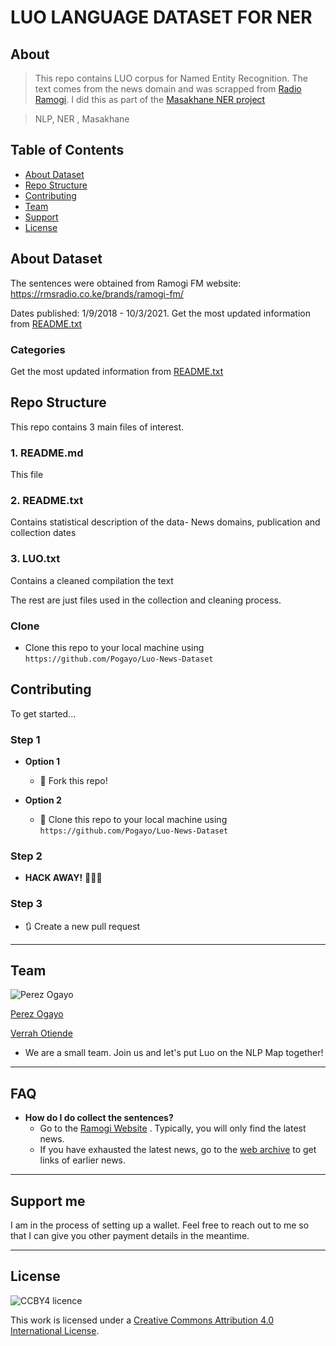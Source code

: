 

# LUO LANGUAGE DATASET FOR NER

## About

> This repo contains LUO corpus for Named Entity Recognition. The text comes from the news domain and was scrapped from [Radio Ramogi](https://rmsradio.co.ke/brands/ramogi-fm/).
I did this as part of the [Masakhane NER project](https://github.com/masakhane-io/masakhane-ner)

> NLP, NER , Masakhane


## Table of Contents

- [About Dataset](#about-dataset)
- [Repo Structure](#repo-structure)
- [Contributing](#contributing)
- [Team](#team)
- [Support](#support)
- [License](#license)

## About Dataset
The sentences were obtained from Ramogi FM website: https://rmsradio.co.ke/brands/ramogi-fm/ 

Dates published: 1/9/2018 - 10/3/2021.
Get the most updated information from [README.txt](./README.txt)

### Categories
Get the most updated information from [README.txt](./README.txt)


## Repo Structure
This repo contains 3 main files of interest.
### 1. README.md
This file 
### 2.  README.txt
Contains statistical description of the data- News domains, publication and collection dates
### 3. LUO.txt
Contains a cleaned compilation the text

The rest are just files used in the collection and cleaning process.
### Clone

- Clone this repo to your local machine using `https://github.com/Pogayo/Luo-News-Dataset`


## Contributing

To get started...

### Step 1

- **Option 1**
    - 🍴 Fork this repo!

- **Option 2**
    - 👯 Clone this repo to your local machine using `https://github.com/Pogayo/Luo-News-Dataset`

### Step 2

- **HACK AWAY!** 🔨🔨🔨

### Step 3

- 🔃 Create a new pull request 

---

## Team

![Perez Ogayo](https://avatars0.githubusercontent.com/u/39183794?s=460&u=59abe1533bfcd482c215e9ab4d9e2f8b76f01b6a&v=4?s=100)

[Perez Ogayo](https://github.com/Pogayo)

[Verrah Otiende](https://github.com/Verrah)
- We are a small team. Join us and let's put Luo on the NLP Map together!
---

## FAQ

- **How do I do collect the sentences?**
    - Go to the [Ramogi Website](https://rmsradio.co.ke/brands/ramogi-fm/) . Typically, you will only find the latest news. 
    - If you have exhausted the latest news, go to the [web archive](http://web.archive.org/web/20200215000000*/https://rmsradio.co.ke/brands/ramogi-fm/) to get links of earlier news.

---

## Support me
I am in the process of setting up a wallet. Feel free to reach out to me so that I can give you other payment details in the meantime.



---

## License

![CCBY4 licence](https://i.creativecommons.org/l/by/4.0/88x31.png)

This work is licensed under a <a rel="license" href="http://creativecommons.org/licenses/by/4.0/">Creative Commons Attribution 4.0 International License</a>.

